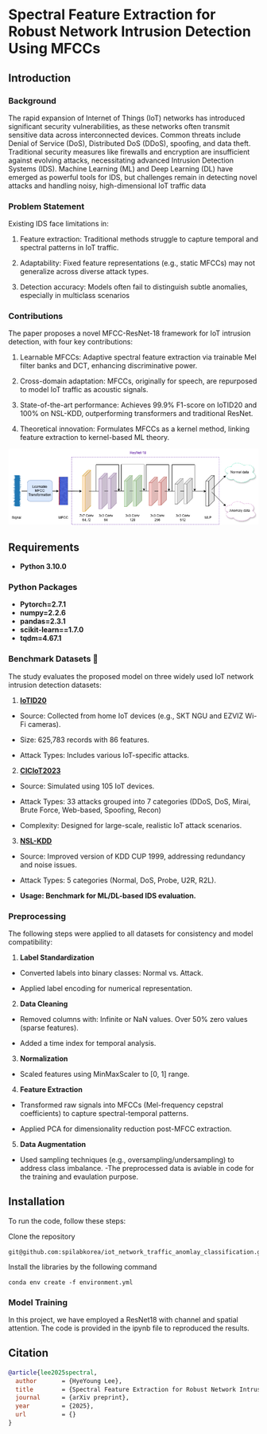 # Spectral Feature Extraction for Robust Network Intrusion Detection Using MFCCs

## Introduction
### Background
The rapid expansion of Internet of Things (IoT) networks has introduced significant security vulnerabilities, as these networks often transmit sensitive data across interconnected devices. Common threats include Denial of Service (DoS), Distributed DoS (DDoS), spoofing, and data theft. Traditional security measures like firewalls and encryption are insufficient against evolving attacks, necessitating advanced Intrusion Detection Systems (IDS). Machine Learning (ML) and Deep Learning (DL) have emerged as powerful tools for IDS, but challenges remain in detecting novel attacks and handling noisy, high-dimensional IoT traffic data

### Problem Statement
Existing IDS face limitations in:

1. Feature extraction: Traditional methods struggle to capture temporal and spectral patterns in IoT traffic.

2. Adaptability: Fixed feature representations (e.g., static MFCCs) may not generalize across diverse attack types.

3. Detection accuracy: Models often fail to distinguish subtle anomalies, especially in multiclass scenarios

### Contributions
The paper proposes a novel MFCC-ResNet-18 framework for IoT intrusion detection, with four key contributions:

1. Learnable MFCCs: Adaptive spectral feature extraction via trainable Mel filter banks and DCT, enhancing discriminative power.

2. Cross-domain adaptation: MFCCs, originally for speech, are repurposed to model IoT traffic as acoustic signals.

3. State-of-the-art performance: Achieves 99.9% F1-score on IoTID20 and 100% on NSL-KDD, outperforming transformers and traditional ResNet.

4. Theoretical innovation: Formulates MFCCs as a kernel method, linking feature extraction to kernel-based ML theory.

![](Figures/arch.png?raw=true)

## Requirements
- **Python 3.10.0**
### Python Packages
- **Pytorch=2.7.1**
- **numpy=2.2.6**
- **pandas=2.3.1**
- **scikit-learn==1.7.0**
- **tqdm=4.67.1**
### Benchmark Datasets 📝
The study evaluates the proposed model on three widely used IoT network intrusion detection datasets:

1. [**IoTID20**](https://www.kaggle.com/datasets/rohulaminlabid/iotid20-dataset)

- Source: Collected from home IoT devices (e.g., SKT NGU and EZVIZ Wi-Fi cameras).

- Size: 625,783 records with 86 features.

- Attack Types: Includes various IoT-specific attacks.

2. [**CICIoT2023**](https://www.kaggle.com/datasets/akashdogra/cic-iot-2023)

- Source: Simulated using 105 IoT devices.

- Attack Types: 33 attacks grouped into 7 categories (DDoS, DoS, Mirai, Brute Force, Web-based, Spoofing, Recon)

- Complexity: Designed for large-scale, realistic IoT attack scenarios.

3. [**NSL-KDD**](https://www.kaggle.com/datasets/hassan06/nslkdd)

- Source: Improved version of KDD CUP 1999, addressing redundancy and noise issues.

- Attack Types: 5 categories (Normal, DoS, Probe, U2R, R2L).

- **Usage: Benchmark for ML/DL-based IDS evaluation.**
### Preprocessing 
The following steps were applied to all datasets for consistency and model compatibility:

1. **Label Standardization**

- Converted labels into binary classes: Normal vs. Attack.

- Applied label encoding for numerical representation.
  
2. **Data Cleaning**

- Removed columns with: Infinite or NaN values. Over 50% zero values (sparse features).

- Added a time index for temporal analysis.
  
3. **Normalization**

- Scaled features using MinMaxScaler to [0, 1] range.

4. **Feature Extraction**

- Transformed raw signals into MFCCs (Mel-frequency cepstral coefficients) to capture spectral-temporal patterns.

- Applied PCA for dimensionality reduction post-MFCC extraction.

5. **Data Augmentation**

- Used sampling techniques (e.g., oversampling/undersampling) to address class imbalance.
-The preprocessed data is aviable in code for the training and evaulation purpose.

## Installation

To run the code, follow these steps:

Clone the repository 

```
git@github.com:spilabkorea/iot_network_traffic_anomlay_classification.git
```
Install the libraries by the following command
```
conda env create -f environment.yml
```
### Model Training
In this project, we have employed a ResNet18 with channel and spatial attention. The code is provided in the ipynb file to reproduced the results. 

## Citation
```bibtex
@article{lee2025spectral,
  author       = {HyeYoung Lee},
  title        = {Spectral Feature Extraction for Robust Network Intrusion Detection Using MFCCs},
  journal      = {arXiv preprint},
  year         = {2025},
  url          = {}
}
